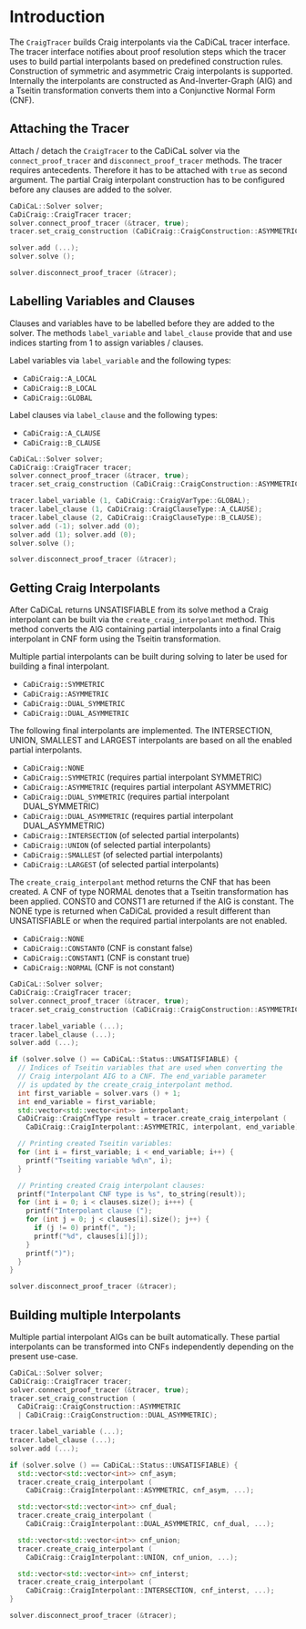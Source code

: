 # Introduction

The `CraigTracer` builds Craig interpolants via the CaDiCaL tracer interface.
The tracer interface notifies about proof resolution steps which the tracer
uses to build partial interpolants based on predefined construction rules.
Construction of symmetric and asymmetric Craig interpolants is supported.
Internally the interpolants are constructed as And-Inverter-Graph (AIG)
and a Tseitin transformation converts them into a Conjunctive Normal Form (CNF).

## Attaching the Tracer

Attach / detach the `CraigTracer` to the CaDiCaL solver via the
`connect_proof_tracer` and `disconnect_proof_tracer` methods.
The tracer requires antecedents. Therefore it has to be attached with `true`
as second argument. The partial Craig interpolant construction has to be
configured before any clauses are added to the solver.

```cpp
CaDiCaL::Solver solver;
CaDiCraig::CraigTracer tracer;
solver.connect_proof_tracer (&tracer, true);
tracer.set_craig_construction (CaDiCraig::CraigConstruction::ASYMMETRIC);

solver.add (...);
solver.solve ();

solver.disconnect_proof_tracer (&tracer);
```

## Labelling Variables and Clauses

Clauses and variables have to be labelled before they are added to the solver.
The methods `label_variable` and `label_clause` provide that and use indices
starting from 1 to assign variables / clauses.

Label variables via `label_variable` and the following types:
- `CaDiCraig::A_LOCAL`
- `CaDiCraig::B_LOCAL`
- `CaDiCraig::GLOBAL`

Label clauses via `label_clause` and the following types:
- `CaDiCraig::A_CLAUSE`
- `CaDiCraig::B_CLAUSE`

```cpp
CaDiCaL::Solver solver;
CaDiCraig::CraigTracer tracer;
solver.connect_proof_tracer (&tracer, true);
tracer.set_craig_construction (CaDiCraig::CraigConstruction::ASYMMETRIC);

tracer.label_variable (1, CaDiCraig::CraigVarType::GLOBAL);
tracer.label_clause (1, CaDiCraig::CraigClauseType::A_CLAUSE);
tracer.label_clause (2, CaDiCraig::CraigClauseType::B_CLAUSE);
solver.add (-1); solver.add (0);
solver.add (1); solver.add (0);
solver.solve ();

solver.disconnect_proof_tracer (&tracer);
```

## Getting Craig Interpolants

After CaDiCaL returns UNSATISFIABLE from its solve method a Craig interpolant
can be built via the `create_craig_interpolant` method. This method converts
the AIG containing partial interpolants into a final Craig interpolant in CNF
form using the Tseitin transformation.

Multiple partial interpolants can be built during solving to later be used
for building a final interpolant.
- `CaDiCraig::SYMMETRIC`
- `CaDiCraig::ASYMMETRIC`
- `CaDiCraig::DUAL_SYMMETRIC`
- `CaDiCraig::DUAL_ASYMMETRIC`

The following final interpolants are implemented. The INTERSECTION, UNION,
SMALLEST and LARGEST interpolants are based on all the enabled partial
interpolants.

- `CaDiCraig::NONE`
- `CaDiCraig::SYMMETRIC` (requires partial interpolant SYMMETRIC)
- `CaDiCraig::ASYMMETRIC` (requires partial interpolant ASYMMETRIC)
- `CaDiCraig::DUAL_SYMMETRIC` (requires partial interpolant DUAL_SYMMETRIC)
- `CaDiCraig::DUAL_ASYMMETRIC` (requires partial interpolant DUAL_ASYMMETRIC)
- `CaDiCraig::INTERSECTION` (of selected partial interpolants)
- `CaDiCraig::UNION` (of selected partial interpolants)
- `CaDiCraig::SMALLEST` (of selected partial interpolants)
- `CaDiCraig::LARGEST` (of selected partial interpolants)

The `create_craig_interpolant` method returns the CNF that has been created.
A CNF of type NORMAL denotes that a Tseitin transformation has been applied.
CONST0 and CONST1 are returned if the AIG is constant. The NONE type
is returned when CaDiCaL provided a result different than UNSATISFIABLE
or when the required partial interpolants are not enabled.

- `CaDiCraig::NONE`
- `CaDiCraig::CONSTANT0` (CNF is constant false)
- `CaDiCraig::CONSTANT1` (CNF is constant true)
- `CaDiCraig::NORMAL` (CNF is not constant)

```cpp
CaDiCaL::Solver solver;
CaDiCraig::CraigTracer tracer;
solver.connect_proof_tracer (&tracer, true);
tracer.set_craig_construction (CaDiCraig::CraigConstruction::ASYMMETRIC);

tracer.label_variable (...);
tracer.label_clause (...);
solver.add (...);

if (solver.solve () == CaDiCaL::Status::UNSATISFIABLE) {
  // Indices of Tseitin variables that are used when converting the
  // Craig interpolant AIG to a CNF. The end_variable parameter
  // is updated by the create_craig_interpolant method.
  int first_variable = solver.vars () + 1;
  int end_variable = first_variable;
  std::vector<std::vector<int>> interpolant;
  CaDiCraig::CraigCnfType result = tracer.create_craig_interpolant (
    CaDiCraig::CraigInterpolant::ASYMMETRIC, interpolant, end_variable);

  // Printing created Tseitin variables:
  for (int i = first_variable; i < end_variable; i++) {
    printf("Tseiting variable %d\n", i);
  }

  // Printing created Craig interpolant clauses:
  printf("Interpolant CNF type is %s", to_string(result));
  for (int i = 0; i < clauses.size(); i+++) {
    printf("Interpolant clause (");
    for (int j = 0; j < clauses[i].size(); j++) {
      if (j != 0) printf(", ");
      printf("%d", clauses[i][j]);
    }
    printf(")");
  }
}

solver.disconnect_proof_tracer (&tracer);
```

## Building multiple Interpolants

Multiple partial interpolant AIGs can be built automatically. These partial
interpolants can be transformed into CNFs independently depending on
the present use-case.

```cpp
CaDiCaL::Solver solver;
CaDiCraig::CraigTracer tracer;
solver.connect_proof_tracer (&tracer, true);
tracer.set_craig_construction (
  CaDiCraig::CraigConstruction::ASYMMETRIC
  | CaDiCraig::CraigConstruction::DUAL_ASYMMETRIC);

tracer.label_variable (...);
tracer.label_clause (...);
solver.add (...);

if (solver.solve () == CaDiCaL::Status::UNSATISFIABLE) {
  std::vector<std::vector<int>> cnf_asym;
  tracer.create_craig_interpolant (
    CaDiCraig::CraigInterpolant::ASYMMETRIC, cnf_asym, ...);

  std::vector<std::vector<int>> cnf_dual;
  tracer.create_craig_interpolant (
    CaDiCraig::CraigInterpolant::DUAL_ASYMMETRIC, cnf_dual, ...);

  std::vector<std::vector<int>> cnf_union;
  tracer.create_craig_interpolant (
    CaDiCraig::CraigInterpolant::UNION, cnf_union, ...);

  std::vector<std::vector<int>> cnf_interst;
  tracer.create_craig_interpolant (
    CaDiCraig::CraigInterpolant::INTERSECTION, cnf_interst, ...);
}

solver.disconnect_proof_tracer (&tracer);
```
